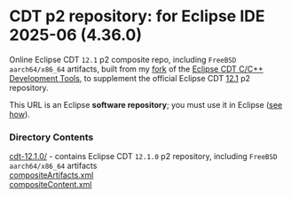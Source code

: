 # CDT p2 repository: for Eclipse IDE 2025-06 (4.36.0)

Online Eclipse CDT `12.1` p2 composite repo, including `FreeBSD aarch64/x86_64` artifacts,
built from my [fork](https://github.com/chirontt/eclipse-cdt/tree/cdt_12_1)
of the [Eclipse CDT C/C++ Development Tools](https://github.com/eclipse-cdt/cdt),
to supplement the official Eclipse CDT [12.1](https://download.eclipse.org/tools/cdt/releases/12.1/) p2 repository.

This URL is an Eclipse **software repository**; you must use it in Eclipse ([see how](https://help.eclipse.org/latest/index.jsp?topic=/org.eclipse.platform.doc.user/tasks/tasks-127.htm)).

### Directory Contents

[cdt-12.1.0/](cdt-12.1.0) - contains Eclipse CDT `12.1.0` p2 repository, including `FreeBSD aarch64/x86_64` artifacts  
[compositeArtifacts.xml](compositeArtifacts.xml)  
[compositeContent.xml](compositeContent.xml)  
